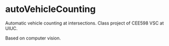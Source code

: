 # autoVehicleCounting
Automatic vehicle counting at intersections. Class project of CEE598 VSC at UIUC.

Based on computer vision.
